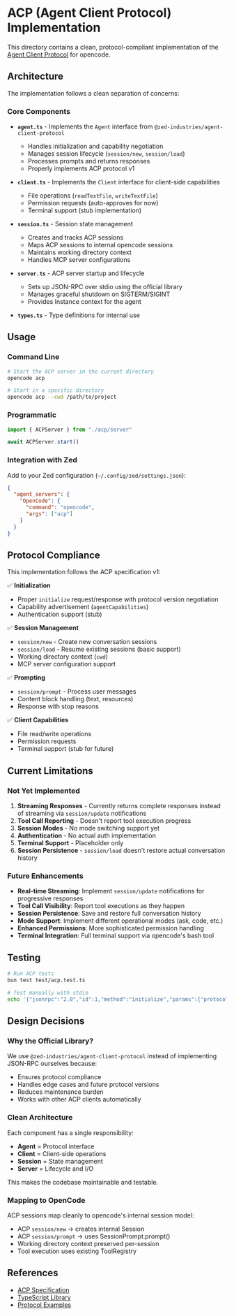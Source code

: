 # ACP (Agent Client Protocol) Implementation

This directory contains a clean, protocol-compliant implementation of the [Agent Client Protocol](https://agentclientprotocol.com/) for opencode.

## Architecture

The implementation follows a clean separation of concerns:

### Core Components

- **`agent.ts`** - Implements the `Agent` interface from `@zed-industries/agent-client-protocol`
  - Handles initialization and capability negotiation
  - Manages session lifecycle (`session/new`, `session/load`)
  - Processes prompts and returns responses
  - Properly implements ACP protocol v1

- **`client.ts`** - Implements the `Client` interface for client-side capabilities
  - File operations (`readTextFile`, `writeTextFile`)
  - Permission requests (auto-approves for now)
  - Terminal support (stub implementation)

- **`session.ts`** - Session state management
  - Creates and tracks ACP sessions
  - Maps ACP sessions to internal opencode sessions
  - Maintains working directory context
  - Handles MCP server configurations

- **`server.ts`** - ACP server startup and lifecycle
  - Sets up JSON-RPC over stdio using the official library
  - Manages graceful shutdown on SIGTERM/SIGINT
  - Provides Instance context for the agent

- **`types.ts`** - Type definitions for internal use

## Usage

### Command Line

```bash
# Start the ACP server in the current directory
opencode acp

# Start in a specific directory
opencode acp --cwd /path/to/project
```

### Programmatic

```typescript
import { ACPServer } from "./acp/server"

await ACPServer.start()
```

### Integration with Zed

Add to your Zed configuration (`~/.config/zed/settings.json`):

```json
{
  "agent_servers": {
    "OpenCode": {
      "command": "opencode",
      "args": ["acp"]
    }
  }
}
```

## Protocol Compliance

This implementation follows the ACP specification v1:

✅ **Initialization**

- Proper `initialize` request/response with protocol version negotiation
- Capability advertisement (`agentCapabilities`)
- Authentication support (stub)

✅ **Session Management**

- `session/new` - Create new conversation sessions
- `session/load` - Resume existing sessions (basic support)
- Working directory context (`cwd`)
- MCP server configuration support

✅ **Prompting**

- `session/prompt` - Process user messages
- Content block handling (text, resources)
- Response with stop reasons

✅ **Client Capabilities**

- File read/write operations
- Permission requests
- Terminal support (stub for future)

## Current Limitations

### Not Yet Implemented

1. **Streaming Responses** - Currently returns complete responses instead of streaming via `session/update` notifications
2. **Tool Call Reporting** - Doesn't report tool execution progress
3. **Session Modes** - No mode switching support yet
4. **Authentication** - No actual auth implementation
5. **Terminal Support** - Placeholder only
6. **Session Persistence** - `session/load` doesn't restore actual conversation history

### Future Enhancements

- **Real-time Streaming**: Implement `session/update` notifications for progressive responses
- **Tool Call Visibility**: Report tool executions as they happen
- **Session Persistence**: Save and restore full conversation history
- **Mode Support**: Implement different operational modes (ask, code, etc.)
- **Enhanced Permissions**: More sophisticated permission handling
- **Terminal Integration**: Full terminal support via opencode's bash tool

## Testing

```bash
# Run ACP tests
bun test test/acp.test.ts

# Test manually with stdio
echo '{"jsonrpc":"2.0","id":1,"method":"initialize","params":{"protocolVersion":1}}' | opencode acp
```

## Design Decisions

### Why the Official Library?

We use `@zed-industries/agent-client-protocol` instead of implementing JSON-RPC ourselves because:

- Ensures protocol compliance
- Handles edge cases and future protocol versions
- Reduces maintenance burden
- Works with other ACP clients automatically

### Clean Architecture

Each component has a single responsibility:

- **Agent** = Protocol interface
- **Client** = Client-side operations
- **Session** = State management
- **Server** = Lifecycle and I/O

This makes the codebase maintainable and testable.

### Mapping to OpenCode

ACP sessions map cleanly to opencode's internal session model:

- ACP `session/new` → creates internal Session
- ACP `session/prompt` → uses SessionPrompt.prompt()
- Working directory context preserved per-session
- Tool execution uses existing ToolRegistry

## References

- [ACP Specification](https://agentclientprotocol.com/)
- [TypeScript Library](https://github.com/zed-industries/agent-client-protocol/tree/main/typescript)
- [Protocol Examples](https://github.com/zed-industries/agent-client-protocol/tree/main/typescript/examples)
